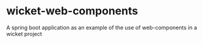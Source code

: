 # wicket-web-components
A spring boot application as an example of the use of web-components in a wicket project
